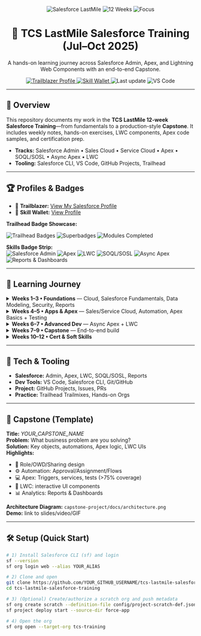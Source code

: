 <!-- Banner -->
<p align="center">
  <img src="https://img.shields.io/badge/Salesforce-LastMile%20Training-00A1E0?logo=salesforce&logoColor=white" alt="Salesforce LastMile">
  <img src="https://img.shields.io/badge/Duration-12%20Weeks-4CAF50" alt="12 Weeks">
  <img src="https://img.shields.io/badge/Focus-Admin%20|%20Apex%20|%20LWC-6A5ACD" alt="Focus">
</p>

<h1 align="center">🚀 TCS LastMile Salesforce Training (Jul–Oct 2025)</h1>
<p align="center">A hands-on learning journey across Salesforce Admin, Apex, and Lightning Web Components with an end-to-end Capstone.</p>

<p align="center">
  <!-- Profile buttons -->
  <a href="https://www.salesforce.com/trailblazer/vaibhav-s-75" target="_blank">
    <img src="https://img.shields.io/badge/Trailblazer-View%20Profile-00A1E0?logo=salesforce&logoColor=white" alt="Trailblazer Profile">
  </a>
  <a href="YOUR_SKILL_WALLET_PROFILE_LINK" target="_blank">
    <img src="https://img.shields.io/badge/Skill%20Wallet-View%20Profile-111827" alt="Skill Wallet">
  </a>
  <!-- Repo stats -->
  <img src="https://img.shields.io/github/last-commit/YOUR_GITHUB_USERNAME/tcs-lastmile-salesforce-training?label=Last%20update" alt="Last update">
  <img src="https://img.shields.io/badge/Made%20with-VS%20Code-007ACC?logo=visualstudiocode&logoColor=white" alt="VS Code">
</p>

---

## 📌 Overview
This repository documents my work in the **TCS LastMile 12-week Salesforce Training**—from fundamentals to a production-style **Capstone**. It includes weekly notes, hands-on exercises, LWC components, Apex code samples, and certification prep.

- **Tracks:** Salesforce Admin • Sales Cloud • Service Cloud • Apex • SOQL/SOSL • Async Apex • LWC  
- **Tooling:** Salesforce CLI, VS Code, GitHub Projects, Trailhead

---

## 🏆 Profiles & Badges
- 👤 **Trailblazer:** [View My Salesforce Profile](https://www.salesforce.com/trailblazer/vaibhav-s-75)  
- 🪪 **Skill Wallet:** [View Profile](YOUR_SKILL_WALLET_PROFILE_LINK)

**Trailhead Badge Showcase:**  
<p align="left">
  <img src="https://img.shields.io/badge/Trailhead-Badges%20Earned-00A1E0?logo=salesforce&logoColor=white" alt="Trailhead Badges">
  <img src="https://img.shields.io/badge/Superbadges-In%20Progress-orange?logo=salesforce&logoColor=white" alt="Superbadges">
  <img src="https://img.shields.io/badge/Modules-Completed-green?logo=salesforce&logoColor=white" alt="Modules Completed">
</p>

**Skills Badge Strip:**  
![Salesforce Admin](https://img.shields.io/badge/Admin-Progress-00A1E0?logo=salesforce&logoColor=white)
![Apex](https://img.shields.io/badge/Apex-Hands%20On-0A84FF)
![LWC](https://img.shields.io/badge/LWC-Components-6A5ACD)
![SOQL/SOSL](https://img.shields.io/badge/SOQL%2FSOSL-Queries-10B981)
![Async Apex](https://img.shields.io/badge/Async-Future%20%7C%20Batch%20%7C%20Queueable-22C55E)
![Reports & Dashboards](https://img.shields.io/badge/Analytics-Reports%20%26%20Dashboards-F59E0B)

---

## 🧭 Learning Journey
<details>
<summary><b>Weeks 1–3 • Foundations</b> — Cloud, Salesforce Fundamentals, Data Modeling, Security, Reports</summary>

- Org setup, editions, architecture, AppExchange  
- Standard vs Custom Objects, relationships, formulas, rollups  
- User/Roles/Profiles/OWD/Sharing rules  
- Reports, Dashboards, Dynamic Dashboards  
</details>

<details>
<summary><b>Weeks 4–5 • Apps & Apex</b> — Sales/Service Cloud, Automation, Apex Basics + Testing</summary>

- Leads, Campaigns, Case Management, Web-to-Lead/Case  
- Validation, Approval Process, Assignment, Escalation  
- Apex: variables, control flow, DML, SOQL/SOSL, triggers, exceptions, tests  
</details>

<details>
<summary><b>Weeks 6–7 • Advanced Dev</b> — Async Apex + LWC</summary>

- Future, Queueable, Batch, Schedulable  
- LWC: setup, folder structure, events, styling, data access  
</details>

<details>
<summary><b>Weeks 7–9 • Capstone</b> — End-to-end build</summary>

- Full implementation across Sales + Service + LWC  
- Security model, automation, analytics, deployment  
</details>

<details>
<summary><b>Weeks 10–12 • Cert & Soft Skills</b></summary>

- Salesforce Admin + Platform Developer I prep  
- Resume, mock interviews, presentations  
</details>

---

## 🧪 Tech & Tooling
- **Salesforce:** Admin, Apex, LWC, SOQL/SOSL, Reports  
- **Dev Tools:** VS Code, Salesforce CLI, Git/GitHub  
- **Project:** GitHub Projects, Issues, PRs  
- **Practice:** Trailhead Trailmixes, Hands-on Orgs

---

## 🧩 Capstone (Template)
**Title:** _YOUR_CAPSTONE_NAME_  
**Problem:** What business problem are you solving?  
**Solution:** Key objects, automations, Apex logic, LWC UIs  
**Highlights:**
- 🔐 Role/OWD/Sharing design
- ⚙️ Automation: Approval/Assignment/Flows
- 💻 Apex: Triggers, services, tests (>75% coverage)
- 🧩 LWC: interactive UI components
- 📊 Analytics: Reports & Dashboards

**Architecture Diagram:** `capstone-project/docs/architecture.png`  
**Demo:** link to slides/video/GIF

---

## 🛠️ Setup (Quick Start)
```bash
# 1) Install Salesforce CLI (sf) and login
sf --version
sf org login web --alias YOUR_ALIAS

# 2) Clone and open
git clone https://github.com/YOUR_GITHUB_USERNAME/tcs-lastmile-salesforce-training.git
cd tcs-lastmile-salesforce-training

# 3) (Optional) Create/authorize a scratch org and push metadata
sf org create scratch --definition-file config/project-scratch-def.json --alias tcs-training --duration-days 7
sf project deploy start --source-dir force-app

# 4) Open the org
sf org open --target-org tcs-training
